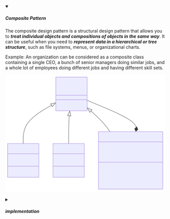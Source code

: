 <!-- https://brandfolder.com/workbench/extract-text-from-image -->
<!-- ![singleton](/img/interviews/design-system/singleton.svg) -->

<details open>
<summary><h5>Composite Pattern</h5></summary>

The composite design pattern is a structural design pattern that allows you to ***treat individual objects and compositions of objects in the same way***. It can be useful when you need to ***represent data in a hierarchical or tree structure***, such as file systems, menus, or organizational charts.

Example: An organization can be considered as a composite class containing a single CEO, a bunch of senior managers doing similar jobs, and a whole lot of employees doing different jobs and having different skill sets.

![composite](/img/interviews/design-system/composite.svg)

</details>

<details>
<summary><h5>implementation</h5></summary>

```java
// The component interface for all the objects in the hierarchy
public interface Employee {
  void printName();
}

// The leaf class for employees who do not have subordinates
public class Developer implements Employee {
  private String name;

  public Developer(String name) {
    this.name = name;
  }

  public void printName() {
    System.out.println("Developer: " + name);
  }
}

// The leaf class for employees who do not have subordinates
public class Tester implements Employee {
  private String name;

  public Tester(String name) {
    this.name = name;
  }

  public void printName() {
    System.out.println("Tester: " + name);
  }
}

// The composite class for employees who have subordinates
public class Manager implements Employee {
  private String name;
  private List<Employee> subordinates;

  public Manager(String name) {
    this.name = name;
    this.subordinates = new ArrayList<>();
  }

  public void addEmployee(Employee employee) {
    subordinates.add(employee);
  }

  public void removeEmployee(Employee employee) {
    subordinates.remove(employee);
  }

  public void printName() {
    System.out.println("Manager: " + name);
    // Print the names of all subordinates recursively
    for (Employee employee : subordinates) {
      employee.printName();
    }
  }
}

// The client class that uses the component interface
public class CompositeDemo {

  public static void main(String[] args) {
    // Create some leaf objects
    Developer dev1 = new Developer("Alice");
    Developer dev2 = new Developer("Bob");
    Tester tester1 = new Tester("Charlie");
    Tester tester2 = new Tester("David");

    // Create some composite objects
    Manager manager1 = new Manager("Eve");
    Manager manager2 = new Manager("Frank");
    Manager ceo = new Manager("Grace");

    // Build the hierarchy
    manager1.addEmployee(dev1);
    manager1.addEmployee(dev2);
    manager2.addEmployee(tester1);
    manager2.addEmployee(tester2);
    ceo.addEmployee(manager1);
    ceo.addEmployee(manager2);

    // Print the names of all employees in the hierarchy
    ceo.printName();
  }
}
```

</details>

